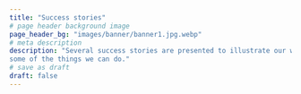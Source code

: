 ```yaml
---
title: "Success stories"
# page header background image
page_header_bg: "images/banner/banner1.jpg.webp"
# meta description
description: "Several success stories are presented to illustrate our work and
some of the things we can do."
# save as draft
draft: false
---
```

